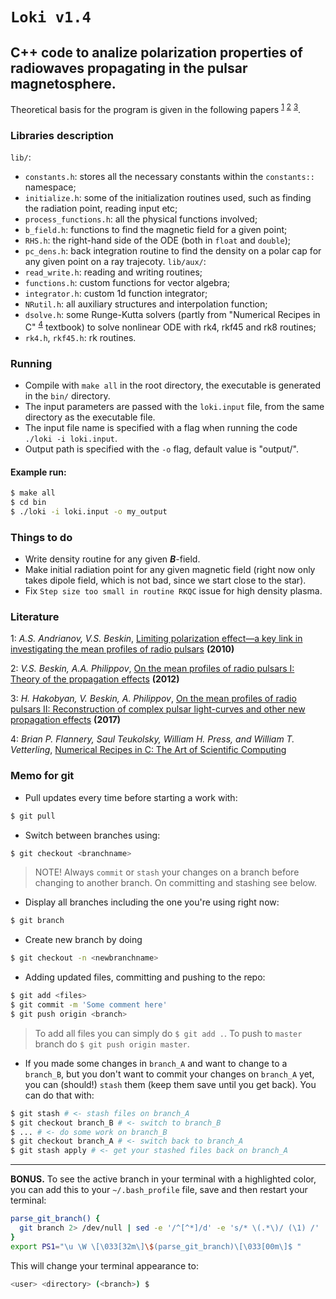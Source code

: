 # `Loki v1.4`
## C++ code to analize polarization properties of radiowaves propagating in the pulsar magnetosphere.

Theoretical basis for the program is given in the following papers <sup>[1](#myfootnote1)</sup>
<sup>[2](#myfootnote2)</sup> <sup>[3](#myfootnote3)</sup>.

### Libraries description
`lib/`:
* `constants.h`: stores all the necessary constants within the `constants::` namespace;
* `initialize.h`: some of the initialization routines used, such as finding the radiation point, reading input etc;
* `process_functions.h`: all the physical functions involved;
* `b_field.h`: functions to find the magnetic field for a given point;
* `RHS.h`: the right-hand side of the ODE (both in `float` and `double`);
* `pc_dens.h`: back integration routine to find the density on a polar cap for any given point on a ray trajecoty.
`lib/aux/`:
* `read_write.h`: reading and writing routines;
* `functions.h`: custom functions for vector algebra;
* `integrator.h`: custom 1d function integrator;
* `NRutil.h`: all auxiliary structures and interpolation function;
* `dsolve.h`: some Runge-Kutta solvers (partly from "Numerical Recipes in C" <sup>[4](#myfootnote4)</sup> textbook) to solve nonlinear ODE with rk4, rkf45 and rk8 routines;
* `rk4.h`, `rkf45.h`: rk routines.


### Running
* Compile with `make all` in the root directory, the executable is generated in the `bin/` directory.
* The input parameters are passed with the `loki.input` file, from the same directory as the executable file.
* The input file name is specified with a flag when running the code `./loki -i loki.input`.
* Output path is specified with the `-o` flag, default value is "output/".

#### Example run:
```bash
$ make all
$ cd bin
$ ./loki -i loki.input -o my_output
```

### Things to do
- Write density routine for any given ___B___-field.
- Make initial radiation point for any given magnetic field (right now only takes dipole field, which is not bad, since we start close to the star).
- Fix `Step size too small in routine RKQC` issue for high density plasma.

### Literature
<a name="myfootnote1">1</a>: _A.S. Andrianov, V.S. Beskin_, [Limiting polarization effect—a key link in investigating the mean profiles of radio pulsars](https://link.springer.com/article/10.1134/S1063773710040031) __(2010)__

<a name="myfootnote2">2</a>: _V.S. Beskin, A.A. Philippov_, [On the mean profiles of radio pulsars I: Theory of the propagation effects](https://arxiv.org/pdf/1107.3775.pdf) __(2012)__

<a name="myfootnote3">3</a>: _H. Hakobyan, V. Beskin, A. Philippov_, [On the mean profiles of radio pulsars II: Reconstruction of complex pulsar light-curves and other new propagation effects](https://arxiv.org/abs/1704.08743) __(2017)__

<a name="myfootnote4">4</a>: _Brian P. Flannery, Saul Teukolsky, William H. Press, and William T. Vetterling_, [Numerical Recipes in C: The Art of Scientific Computing](http://www2.units.it/ipl/students_area/imm2/files/Numerical_Recipes.pdf)

### Memo for git

- Pull updates every time before starting a work with:
```bash
$ git pull
```

- Switch between branches using:
```bash
$ git checkout <branchname>
```

> NOTE! Always `commit` or `stash` your changes on a branch before changing to another branch. On committing and stashing see below.

- Display all branches including the one you're using right now:
```bash
$ git branch
```

- Create new branch by doing
```bash
$ git checkout -n <newbranchname>
```

- Adding updated files, committing and pushing to the repo:
```bash
$ git add <files>
$ git commit -m 'Some comment here'
$ git push origin <branch>
```
> To add all files you can simply do `$ git add .`. To push to `master` branch do `$ git push origin master`.

- If you made some changes in `branch_A` and want to change to a `branch_B`, but you don't want to commit your changes on `branch_A` yet, you can (should!) `stash` them (keep them save until you get back). You can do that with:
```bash
$ git stash # <- stash files on branch_A
$ git checkout branch_B # <- switch to branch_B
$ ... # <- do some work on branch_B
$ git checkout branch_A # <- switch back to branch_A
$ git stash apply # <- get your stashed files back on branch_A
```

---

__BONUS.__ To see the active branch in your terminal with a highlighted color, you can add this to your `~/.bash_profile` file, save and then restart your terminal:
```bash
parse_git_branch() {
  git branch 2> /dev/null | sed -e '/^[^*]/d' -e 's/* \(.*\)/ (\1) /'
}
export PS1="\u \W \[\033[32m\]\$(parse_git_branch)\[\033[00m\]$ "
```
This will change your terminal appearance to:
```bash
<user> <directory> (<branch>) $
```
